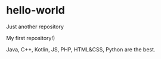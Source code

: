 # hello-world
Just another repository

My first repository!)

Java, C++, Kotlin, JS, PHP, HTML&CSS, Python are the best. 
